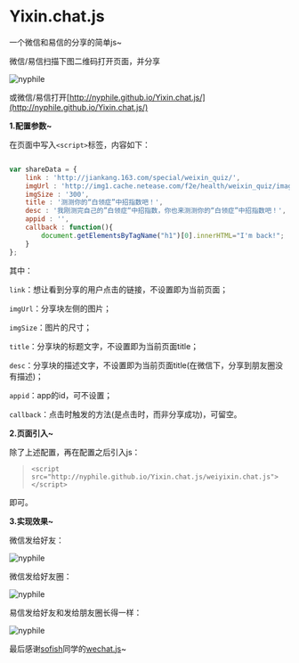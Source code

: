 # Yixin.chat.js
一个微信和易信的分享的简单js~

微信/易信扫描下图二维码打开页面，并分享

![nyphile](http://nyphile.github.io/Yixin.chat.js/images/qcode.png)

或微信/易信打开[http://nyphile.github.io/Yixin.chat.js/](http://nyphile.github.io/Yixin.chat.js/)

**1.配置参数~**

在页面中写入`<script>`标签，内容如下：

```js

var shareData = {
	link : 'http://jiankang.163.com/special/weixin_quiz/',
	imgUrl : 'http://img1.cache.netease.com/f2e/health/weixin_quiz/images/120x120-5star.jpg',
	imgSize : '300',
	title : '测测你的“白领症”中招指数吧！',
	desc : '我刚测完自己的”白领症“中招指数，你也来测测你的“白领症”中招指数吧！',
	appid : '',
	callback : function(){
		document.getElementsByTagName("h1")[0].innerHTML="I'm back!";
	}
};

```

其中：

`link`：想让看到分享的用户点击的链接，不设置即为当前页面；

`imgUrl`：分享块左侧的图片；

`imgSize`：图片的尺寸；

`title`：分享块的标题文字，不设置即为当前页面title；

`desc`：分享块的描述文字，不设置即为当前页面title(在微信下，分享到朋友圈没有描述)；

`appid`：app的id，可不设置；

`callback`：点击时触发的方法(是点击时，而非分享成功)，可留空。

**2.页面引入~**

除了上述配置，再在配置之后引入js：

> `<script src="http://nyphile.github.io/Yixin.chat.js/weiyixin.chat.js"></script>`

即可。

**3.实现效果~**

微信发给好友：

![nyphile](http://img1.cache.netease.com/f2e/health/index2014/images/wechat_friend.png?20141031)

微信发给好友圈：

![nyphile](http://img1.cache.netease.com/f2e/health/index2014/images/wechat_timeline.png?20141031)

易信发给好友和发给朋友圈长得一样：

![nyphile](http://img1.cache.netease.com/f2e/health/index2014/images/yixin_timeline.png?20141031)


最后感谢[sofish](https://github.com/sofish)同学的[wechat.js](http://sofish.github.io/wechat.js)~

